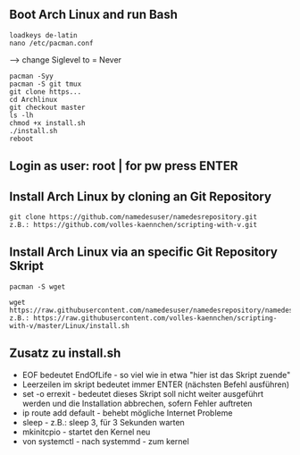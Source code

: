 ## Boot Arch Linux and run Bash

    loadkeys de-latin
    nano /etc/pacman.conf 
--> change Siglevel to = Never

    pacman -Syy
    pacman -S git tmux 
    git clone https...
    cd Archlinux
    git checkout master
    ls -lh
    chmod +x install.sh
    ./install.sh
    reboot
    
## Login as user: root | for pw press ENTER

## Install Arch Linux by cloning an Git Repository

    git clone https://github.com/namedesuser/namedesrepository.git    
    z.B.: https://github.com/volles-kaennchen/scripting-with-v.git

## Install Arch Linux via an specific Git Repository Skript

    pacman -S wget 

    wget https://raw.githubusercontent.com/namedesuser/namedesrepository/namedesbranch/namederdatei  
    z.B.: https://raw.githubusercontent.com/volles-kaennchen/scripting-with-v/master/Linux/install.sh


## Zusatz zu install.sh 
* EOF bedeutet EndOfLife - so viel wie in etwa "hier ist das Skript zuende"
* Leerzeilen im skript bedeutet immer ENTER (nächsten Befehl ausführen)
* set -o errexit - bedeutet dieses Skript soll nicht weiter ausgeführt werden und die Installation abbrechen, sofern Fehler auftreten
* ip route add default - behebt mögliche Internet Probleme
* sleep - z.B.: sleep 3, für 3 Sekunden warten
* mkinitcpio - startet den Kernel neu
* von systemctl - nach systemmd - zum kernel


